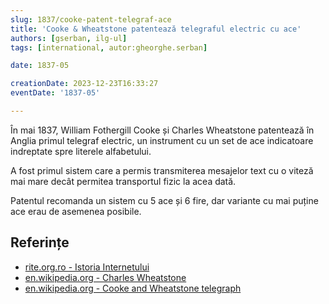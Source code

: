 ```yaml
---
slug: 1837/cooke-patent-telegraf-ace
title: 'Cooke & Wheatstone patentează telegraful electric cu ace'
authors: [gserban, ilg-ul]
tags: [international, autor:gheorghe.serban]

date: 1837-05

creationDate: 2023-12-23T16:33:27
eventDate: '1837-05'

---
```


În mai 1837, William Fothergill Cooke și Charles Wheatstone patentează în Anglia
primul telegraf electric, un instrument cu un set de ace indicatoare indreptate
spre literele alfabetului.

<!-- truncate -->

A fost primul sistem care a permis transmiterea mesajelor text cu o viteză mai mare decât permitea transportul fizic la acea dată.

Patentul recomanda un sistem cu 5 ace și 6 fire, dar variante cu
mai puține ace erau de asemenea posibile.

## Referințe

- [rite.org.ro - Istoria Internetului](https://rite.org.ro/istoria-internetului/)
- [en.wikipedia.org - Charles Wheatstone](https://en.wikipedia.org/wiki/Charles_Wheatstone)
- [en.wikipedia.org - Cooke and Wheatstone telegraph](https://en.wikipedia.org/wiki/Cooke_and_Wheatstone_telegraph)
